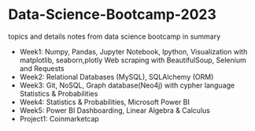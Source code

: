 # Data-Science-Bootcamp-2023
topics and details notes from data science bootcamp in summary

- Week1:
Numpy,
Pandas,
Jupyter Notebook,
Ipython,
Visualization with matplotlib, seaborn,plotly
Web scraping with BeautifulSoup, Selenium and Requests
- Week2:
Relational Databases (MySQL), SQLAlchemy (ORM)
- Week3:
Git,
NoSQL, Graph database(Neo4j) with cypher language
Statistics & Probabilities
- Week4:
Statistics & Probabilities,
Microsoft Power BI
- Week5:
Power BI Dashboarding,
Linear Algebra & Calculus
- Project1:
Coinmarketcap
